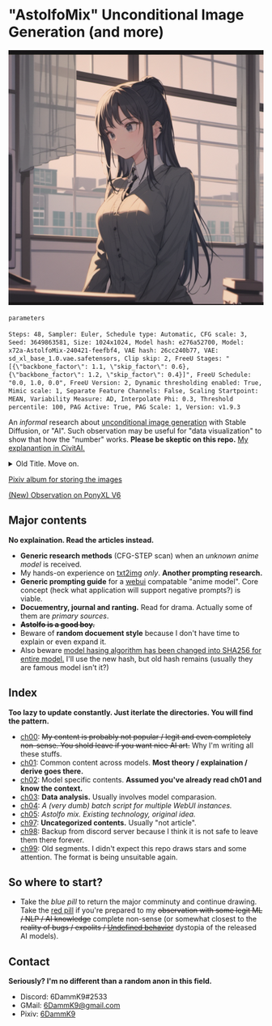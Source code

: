 # "AstolfoMix" Unconditional Image Generation (and more) #

![cover2.png](cover2.png)

```
parameters

Steps: 48, Sampler: Euler, Schedule type: Automatic, CFG scale: 3, Seed: 3649863581, Size: 1024x1024, Model hash: e276a52700, Model: x72a-AstolfoMix-240421-feefbf4, VAE hash: 26cc240b77, VAE: sd_xl_base_1.0.vae.safetensors, Clip skip: 2, FreeU Stages: "[{\"backbone_factor\": 1.1, \"skip_factor\": 0.6}, {\"backbone_factor\": 1.2, \"skip_factor\": 0.4}]", FreeU Schedule: "0.0, 1.0, 0.0", FreeU Version: 2, Dynamic thresholding enabled: True, Mimic scale: 1, Separate Feature Channels: False, Scaling Startpoint: MEAN, Variability Measure: AD, Interpolate Phi: 0.3, Threshold percentile: 100, PAG Active: True, PAG Scale: 1, Version: v1.9.3
```

An *informal* research about [unconditional image generation](https://huggingface.co/tasks/unconditional-image-generation) with Stable Diffusion, or "AI". Such observation may be useful for "data visualization" to show that how the "number" works. **Please be skeptic on this repo.** [My explanantion in CivitAI.](https://civitai.com/articles/5149/untitled-denoising-to-the-random-content)

<details>
    <summary> Old Title. Move on. </summary>

# "NAI Anine" Pure Negative Prompt (and more) #

![cover.png](cover.png)

```
Negative prompt: (bad:0), (comic:0), (cropped:0), (error:0), (extra:0), (low:0), (lowres:0), (speech:0), (worst:0)
Steps: 32, Sampler: Euler, CFG scale: 10.5, Seed: 1337, Size: 512x512, Model hash: 925997e9, Clip skip: 2
```

An *informal* research about "NAI anime" art with pure negative prompt. Such observation may be useful for "data visualization" to show that how the "number" works. **Please be skeptic on this repo.**
</details>

[Pixiv album for storing the images](https://www.pixiv.net/en/tags/PureNegativePrompt/artworks)

[(New) Observation on PonyXL V6](ch02/pony_sd.md)

## Major contents ##
**No explaination. Read the articles instead.**
- **Generic research methods** (CFG-STEP scan) when an *unknown anime model* is received.
- My hands-on experience on [txt2img](https://en.wikipedia.org/wiki/Text-to-image_model) *only*. **Another prompting research.**
- **Generic prompting guide** for a [webui](https://github.com/AUTOMATIC1111/stable-diffusion-webui) compatable "anime model". Core concept (heck what application will support negative prompts?) is viable.
- **Docuementry, journal and ranting.** Read for drama. Actually some of them are *primary sources*. 
- ~~**Astolfo is a good boy.**~~
- Beware of **random docuement style** because I don't have time to explain or even expand it.
- Also beware [model hasing algorithm has been changed into SHA256 for entire model.](https://github.com/AUTOMATIC1111/stable-diffusion-webui/commit/a95f1353089bdeaccd7c266b40cdd79efedfe632) I'll use the new hash, but old hash remains (usually they are famous model isn't it?)

## Index ##
**Too lazy to update constantly. Just iterlate the directories. You will find the pattern.**
- [ch00](ch00): ~~My content is probably not popular / legit and even completely non-sense. You shold leave if you want nice AI art.~~ Why I'm writing all these stuffs.
- [ch01](ch01): Common content across models. **Most theory / explaination / derive goes there.**
- [ch02](ch02): Model specific contents. **Assumed you've already read ch01 and know the context.**
- [ch03](ch03): **Data analysis.**  Usually involves model comparasion.
- [ch04](ch04): *A (very dumb) batch script for multiple WebUI instances.*
- [ch05](ch05): *Astolfo mix. Existing technology, original idea.*
- [ch97](ch97): **Uncategorized contents.** Usually "not article".
- [ch98](ch98): Backup from discord server because I think it is not safe to leave them there forever.
- [ch99](ch99): Old segments. I didn't expect this repo draws stars and some attention. The format is being unsuitable again.

## So where to start? ##
- Take the *blue pill* to return the major comminuty and continue drawing. Take the [red pill](ch00/red_pill.md) if you're prepared to my ~~observation with some legit ML / NLP / AI knowledge~~ complete non-sense (or somewhat closest to the ~~reality of bugs / expolits / [Undefined behavior](https://en.wikipedia.org/wiki/Undefined_behavior)~~ dystopia of the released AI models).

## Contact ##
**Seriously? I'm no different than a random anon in this field.**
- Discord: 6DammK9#2533
- GMail: 6DammK9@gmail.com
- Pixiv: [6DammK9](https://www.pixiv.net/en/users/11525730)
